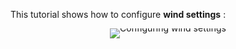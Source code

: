 This tutorial shows how to configure **wind settings** :

<div style="text-align: center; line-height: 0;">
  <a href="https://vimeo.com/488860317" target="_blank">
    <img src="https://i.vimeocdn.com/video/1011532573-a72305c16fcb48b67ff30dd60ffb19612a7dc407c852424da37cd49cdc238351-d?f=webp&region=us" alt="Configuring wind settings" style="display: inline-block;">
  </a>
  <div style="line-height: normal; margin-top: -18em;">
    <a href="https://vimeo.com/488860317" target="_blank" style="
      display: inline-block;
      vertical-align: middle;
      background-color: #007BFF;
      color: white;
      padding: 10px 20px;
      border-radius: 4px;
      text-decoration: none;
      font-weight: bold;
    ">Watch the Video</a>
  </div>
</div>

